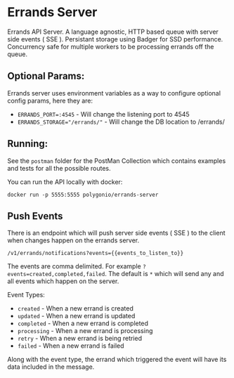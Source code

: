 # Errands Server
Errands API Server. A language agnostic, HTTP based queue with server side events ( SSE ). Persistant storage using Badger for SSD performance. Concurrency safe for multiple workers to be processing errands off the queue.

## Optional Params:
Errands server uses environment variables as a way to configure optional config params, here they are:
- `ERRANDS_PORT=:4545` - Will change the listening port to 4545
- `ERRANDS_STORAGE="/errands/"` - Will change the DB location to /errands/

## Running:
See the `postman` folder for the PostMan Collection which contains examples and tests for all the possible routes. 

You can run the API locally with docker:

	docker run -p 5555:5555 polygonio/errands-server

## Push Events
There is an endpoint which will push server side events ( SSE ) to the client when changes happen on the errands server.

	/v1/errands/notifications?events={{events_to_listen_to}}

The events are comma delimited. For example `?events=created,completed,failed`. The default is `*` which will send any and all events which happen on the server.

Event Types:
- `created` - When a new errand is created
- `updated` - When a new errand is updated
- `completed` - When a new errand is completed
- `processing` - When a new errand is processing
- `retry` - When a new errand is being retried
- `failed` - When a new errand is failed

Along with the event type, the errand which triggered the event will have its data included in the message.